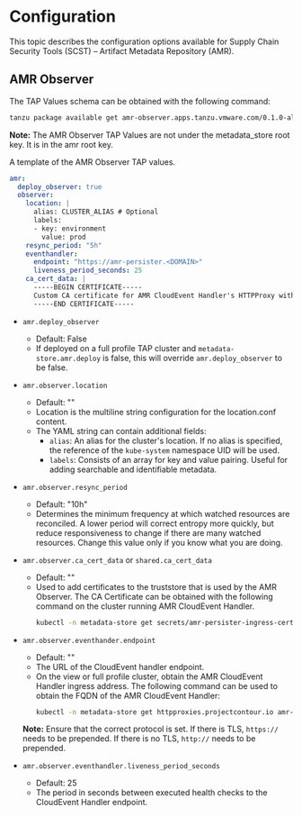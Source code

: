 # Configuration

This topic describes the configuration options available for Supply Chain Security Tools (SCST) – Artifact Metadata Repository (AMR).

## AMR Observer

The TAP Values schema can be obtained with the following command:
```bash
tanzu package available get amr-observer.apps.tanzu.vmware.com/0.1.0-alpha.8 --values-schema --namespace tap-install
```

**Note:** The AMR Observer TAP Values are not under the metadata_store root key. It is in the amr root key.

A template of the AMR Observer TAP values.

```yaml
amr: 
  deploy_observer: true
  observer:
    location: |
      alias: CLUSTER_ALIAS # Optional
      labels:
      - key: environment
        value: prod
    resync_period: "5h"
    eventhandler:
      endpoint: "https://amr-persister.<DOMAIN>"
      liveness_period_seconds: 25
    ca_cert_data: |
      -----BEGIN CERTIFICATE-----
      Custom CA certificate for AMR CloudEvent Handler's HTTPProxy with custom TLS certs
      -----END CERTIFICATE-----
```


* `amr.deploy_observer`
	* Default: False
  * If deployed on a full profile TAP cluster and `metadata-store.amr.deploy` is false, this will override `amr.deploy_observer` to be false.

* `amr.observer.location`
	* Default: ""
  * Location is the multiline string configuration for the location.conf content.
  * The YAML string can contain additional fields:
    * `alias`: An alias for the cluster's location. If no alias is specified, the reference of the `kube-system` namespace UID will be used.
    * `labels`: Consists of an array for key and value pairing. Useful for adding searchable and identifiable metadata.

* `amr.observer.resync_period`
	* Default: "10h"
  * Determines the minimum frequency at which watched resources are reconciled. A lower period will correct entropy more quickly, but reduce responsiveness to change if there are many watched resources. Change this value only if you know what you are doing.

* `amr.observer.ca_cert_data` or `shared.ca_cert_data`
	* Default: ""
  * Used to add certificates to the truststore that is used by the AMR Observer. The CA Certificate can be obtained with the following command on the cluster running AMR CloudEvent Handler. 
    ```bash
    kubectl -n metadata-store get secrets/amr-persister-ingress-cert -o jsonpath='{.data."crt.ca"}' | base64 -d
    ```

* `amr.observer.eventhander.endpoint`
	* Default: ""
  * The URL of the CloudEvent handler endpoint.
  * On the view or full profile cluster, obtain the AMR CloudEvent Handler ingress address. The following command can be used to obtain the FQDN of the AMR CloudEvent Handler:
    ```bash
    kubectl -n metadata-store get httpproxies.projectcontour.io amr-persister-ingress -o jsonpath='{.spec.virtualhost.fqdn}'
    ```
  **Note:** Ensure that the correct protocol is set. If there is TLS, `https://` needs to be prepended. If there is no TLS, `http://` needs to be prepended.

* `amr.observer.eventhandler.liveness_period_seconds`
	* Default: 25
  * The period in seconds between executed health checks to the CloudEvent Handler endpoint.
